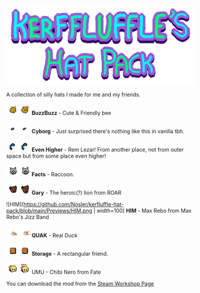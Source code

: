 ![Kerfluffles Hat Pack Banner Image](https://github.com/Nosler/kerfluffle-hat-pack/blob/main/banner.png)

A collection of silly hats I made for me and my friends.

![BuzzBuzz](https://github.com/Nosler/kerfluffle-hat-pack/blob/main/ExportedHats/buzzbuzz.png?raw=true) **BuzzBuzz** - Cute & Friendly bee

![Cyborg](https://github.com/Nosler/kerfluffle-hat-pack/blob/main/ExportedHats/cyborg.png?raw=true) **Cyborg** - Just surprised there's nothing like this in vanilla tbh.

![Even Higher](https://github.com/Nosler/kerfluffle-hat-pack/blob/main/ExportedHats/rem.png?raw=true) **Even Higher** - Rem Lezar! From another place, not from outer space but from some place even higher!

![Facts](https://github.com/Nosler/kerfluffle-hat-pack/blob/main/ExportedHats/facts.png?raw=true) **Facts** - Raccoon.

![Gary](https://github.com/Nosler/kerfluffle-hat-pack/blob/main/ExportedHats/gary.png?raw=true) **Gary** - The heroic(?) lion from ROAR

![HIM](https://github.com/Nosler/kerfluffle-hat-pack/blob/main/Previews/HIM.png | width=100) **HIM** - Max Rebo from Max Rebo's Jizz Band

![QUAK](https://github.com/Nosler/kerfluffle-hat-pack/blob/main/ExportedHats/quak.png?raw=true) **QUAK** - Real Duck

![Storage](https://github.com/Nosler/kerfluffle-hat-pack/blob/main/ExportedHats/box.png?raw=true) **Storage** - A rectangular friend.


![UMU](https://github.com/Nosler/kerfluffle-hat-pack/blob/main/ExportedHats/umu.png?raw=true) UMU - Chibi Nero from Fate


You can download the mod from the [Steam Workshop Page](https://steamcommunity.com/sharedfiles/filedetails/?id=2877204259)

